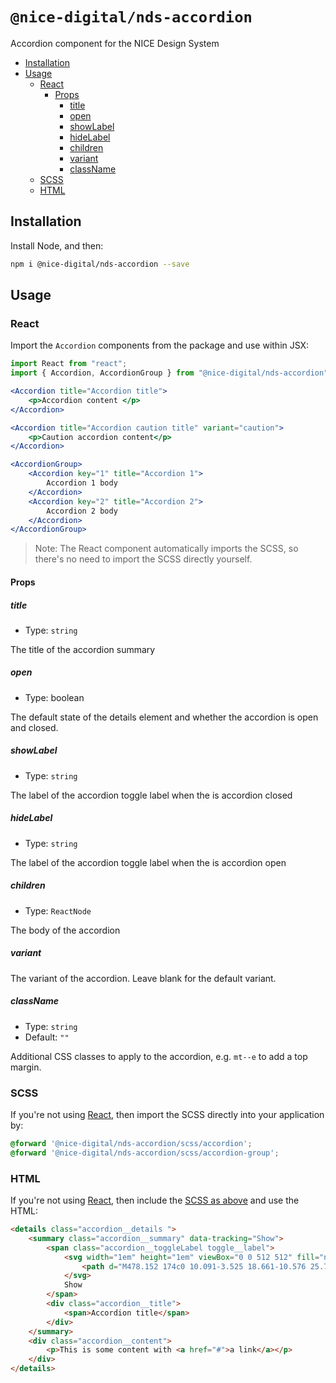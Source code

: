 # `@nice-digital/nds-accordion`

Accordion component for the NICE Design System

- [Installation](#installation)
- [Usage](#usage)
	- [React](#react)
		- [Props](#props)
			- [title](#title)
			- [open](#open)
			- [showLabel](#showlabel)
			- [hideLabel](#hidelabel)
			- [children](#children)
			- [variant](#variant)
			- [className](#classname)
	- [SCSS](#scss)
	- [HTML](#html)

## Installation

Install Node, and then:

```sh
npm i @nice-digital/nds-accordion --save
```

## Usage

### React

Import the `Accordion` components from the package and use within JSX:

```jsx
import React from "react";
import { Accordion, AccordionGroup } from "@nice-digital/nds-accordion";

<Accordion title="Accordion title">
	<p>Accordion content </p>
</Accordion>

<Accordion title="Accordion caution title" variant="caution">
	<p>Caution accordion content</p>
</Accordion>

<AccordionGroup>
	<Accordion key="1" title="Accordion 1">
		Accordion 1 body
	</Accordion>
	<Accordion key="2" title="Accordion 2">
		Accordion 2 body
	</Accordion>
</AccordionGroup>
```

> Note: The React component automatically imports the SCSS, so there's no need to import the SCSS directly yourself.

#### Props

##### title

- Type: `string`

The title of the accordion summary

##### open

- Type: boolean

The default state of the details element and whether the accordion is open and closed.

##### showLabel

- Type: `string`

The label of the accordion toggle label when the is accordion closed 

##### hideLabel

- Type: `string`

The label of the accordion toggle label when the is accordion open

##### children

- Type: `ReactNode`

The body of the accordion

##### variant

The variant of the accordion. Leave blank for the default variant.


##### className

- Type: `string`
- Default: `""`

Additional CSS classes to apply to the accordion, e.g. `mt--e` to add a top margin.

### SCSS

If you're not using [React](#react), then import the SCSS directly into your application by:

```scss
@forward '@nice-digital/nds-accordion/scss/accordion';
@forward '@nice-digital/nds-accordion/scss/accordion-group';
```

### HTML

If you're not using [React](#react), then include the [SCSS as above](#scss) and use the HTML:

```html
<details class="accordion__details ">
	<summary class="accordion__summary" data-tracking="Show">
		<span class="accordion__toggleLabel toggle__label">
			<svg width="1em" height="1em" viewBox="0 0 512 512" fill="none" xmlns="http://www.w3.org/2000/svg" class="toggle__icon" aria-hidden="true" focusable="false">
				<path d="M478.152 174c0 10.091-3.525 18.661-10.576 25.712l-186 186c-7.243 7.243-15.909 10.864-26 10.864-10.283 0-18.853-3.621-25.712-10.864l-186-186C36.621 192.853 33 184.283 33 174c0-10.091 3.621-18.757 10.864-26L65 126.576C72.424 119.525 81.09 116 91 116c10.091 0 18.661 3.525 25.712 10.576L255.576 265.44 394.44 126.576c7.051-7.051 15.621-10.576 25.712-10.576 9.909 0 18.576 3.525 26 10.576L467.576 148c7.051 7.424 10.576 16.091 10.576 26Z" fill="currentColor"></path>
			</svg>
			Show
		</span>
		<div class="accordion__title">
			<span>Accordion title</span>
		</div>
	</summary>
	<div class="accordion__content">
		<p>This is some content with <a href="#">a link</a></p>
	</div>
</details>
```
